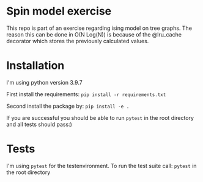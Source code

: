 # Spin model exercise
This repo is part of an exercise regarding ising model on tree graphs. The reason this can be done in O(N Log(N)) is because of the @lru_cache decorator
which stores the previously calculated values.

# Installation
I'm using python version 3.9.7

First install the requirements:
`pip install -r requirements.txt`

Second install the package by:
`pip install -e .`

If you are successful you should be able to run `pytest` in the root directory and all tests should pass:)

# Tests
I'm using `pytest` for the testenvironment. 
To run the test suite call:
`pytest` in the root directory

